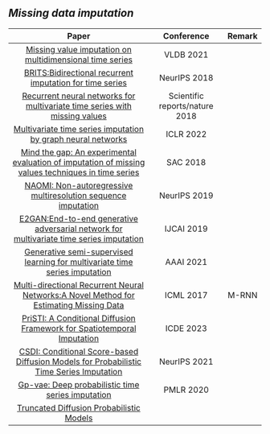 ## ***Missing data imputation***
| Paper | Conference | Remark |
| :---:| :---:| :---:|
|[Missing value imputation on multidimensional time series](https://arxiv.org/abs/2103.01600)|VLDB 2021||
|[BRITS:Bidirectional recurrent imputation for time series](https://proceedings.neurips.cc/paper_files/paper/2018/file/734e6bfcd358e25ac1db0a4241b95651-Paper.pdf)|NeurIPS 2018||
|[Recurrent neural networks for multivariate time series with missing values](https://www.nature.com/articles/s41598-018-24271-9#Sec17)|Scientific reports/nature 2018||
|[Multivariate time series imputation by graph neural networks](https://arxiv.org/abs/2108.00298)|ICLR 2022||
|[ Mind the gap: An experimental evaluation of imputation of missing values techniques in time series](https://scholar.googleusercontent.com/scholar?q=cache:mDdkLLDm0MMJ:scholar.google.com/++Mind+the+gap:+An+experimental+evaluation+of+imputa-+%C2%B4+tion+of+missing+values+techniques+in+time+series&hl=zh-CN&as_sdt=0,5)|SAC 2018||
|[NAOMI: Non-autoregressive multiresolution sequence imputation](https://proceedings.neurips.cc/paper_files/paper/2019/file/50c1f44e426560f3f2cdcb3e19e39903-Paper.pdf)|NeurIPS 2019||
|[E2GAN:End-to-end generative adversarial network for multivariate time series imputation](https://www.ijcai.org/Proceedings/2019/0429.pdf)|IJCAI 2019||
|[Generative semi-supervised learning for multivariate time series imputation](https://ojs.aaai.org/index.php/AAAI/article/view/17086)|AAAI 2021||
|[Multi-directional Recurrent Neural Networks:A Novel Method for Estimating Missing Data](http://roseyu.com/time-series-workshop/submissions/TSW2017_paper_12.pdf)|ICML 2017|M-RNN|
|[PriSTI: A Conditional Diffusion Framework for Spatiotemporal Imputation](https://arxiv.org/abs/2302.09746)|ICDE 2023||
|[CSDI: Conditional Score-based Diffusion Models for Probabilistic Time Series Imputation](https://proceedings.neurips.cc/paper_files/paper/2021/file/cfe8504bda37b575c70ee1a8276f3486-Paper.pdf)|NeurIPS 2021||
|[Gp-vae: Deep probabilistic time series imputation](http://proceedings.mlr.press/v108/fortuin20a/fortuin20a.pdf)|PMLR 2020||
|[Truncated Diffusion Probabilistic Models](https://www.academia.edu/download/85545733/2202.09671v1.pdf)|||
